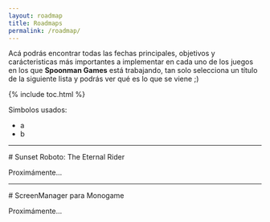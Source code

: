 ```yaml
---
layout: roadmap
title: Roadmaps
permalink: /roadmap/
---
```


Acá podrás encontrar todas las fechas principales, objetivos y carácteristicas más importantes a implementar en cada uno de los juegos en los que **Spoonman Games** está trabajando, tan solo selecciona un título de la siguiente lista y podrás ver qué es lo que se viene ;)

{% include toc.html %}

Simbolos usados:

 * a
 * b

<hr/>
# Sunset Roboto: The Eternal Rider

Proximámente...

<hr/>
# ScreenManager para Monogame

Proximámente...
